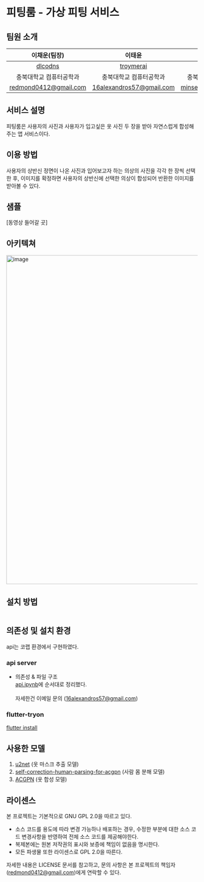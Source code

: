 # 피팅룸 - 가상 피팅 서비스

## 팀원 소개

|이채운(팀장)|이태윤|김민서|
| :-----------------------------------: | :---------------------------------------: | :-------------------------------------: |
| [dlcodns](https://github.com/dlcodns) | [troymerai](https://github.com/troymerai) | [KIMSSI22](https://github.com/KIMSSI22) |
| 충북대학교 컴퓨터공학과                 | 충북대학교 컴퓨터공학과                     | 충북대학교 컴퓨터공학과                   |
| redmond0412@gmail.com | 16alexandros57@gmail.com | minseo03226@gmail.com |


## 서비스 설명

피팅룸은 사용자의 사진과 사용자가 입고싶은 옷 사진 두 장을 받아 자연스럽게 합성해주는 앱 서비스이다.

## 이용 방법

사용자의 상반신 정면이 나온 사진과 입어보고자 하는 의상의 사진을 각각 한 장씩 선택한 후, 이미지를 확정하면 사용자의 상반신에 선택한 의상이 합성되어 반환한 이미지를 받아볼 수 있다.

## 샘플

[동영상 들어갈 곳]

## 아키텍쳐
<img width="866" alt="image" src="https://github.com/dlcodns/OSP_Prediction/assets/107831875/a5853e4d-c1d2-479b-8f44-07e9603389e6">

## 설치 방법
``` bash

``` 

## 의존성 및 설치 환경
api는 코랩 환경에서 구현하였다.
### api server
* 의존성 & 파일 구조<br/>
[api.ipynb](https://github.com/dlcodns/OSP_Prediction/blob/main/api/api.ipynb)에 순서대로 정리했다.<br/><br/>
자세한건 이메일 문의 (16alexandros57@gmail.com)<br/>
### flutter-tryon
[flutter install](https://docs.flutter.dev/get-started/install)
## 사용한 모델
1. [u2net](https://github.com/levindabhi/U-2-Net) (옷 마스크 추출 모델)
2. [self-correction-human-parsing-for-acgpn](https://github.com/levindabhi/Self-Correction-Human-Parsing-for-ACGPN) (사람 몸 분해 모델)
3. [ACGPN](https://github.com/switchablenorms/DeepFashion_Try_On) (옷 합성 모델)

## 라이센스
본 프로젝트는 기본적으로 GNU GPL 2.0을 따르고 있다.

- 소스 코드를 용도에 따라 변경 가능하나 배포하는 경우, 수정한 부분에 대한 소스 코드 변경사항을 반영하여 전체 소스 코드를 제공해야한다.
- 복제본에는 원본 저작권의 표시와 보증에 책임이 없음을 명시한다.
- 모든 파생물 또한 라이센스로 GPL 2.0을 따른다.

자세한 내용은 LICENSE 문서를 참고하고, 문의 사항은 본 프로젝트의 책임자(redmond0412@gmail.com)에게 연락할 수 있다.





